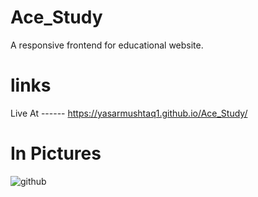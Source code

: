 # Ace_Study
A responsive frontend for educational website. 

# links 
Live At ------ https://yasarmushtaq1.github.io/Ace_Study/

# In Pictures 
![github](https://github.com/YasarMushtaq1/Ace_Study/assets/124120950/21cfb29f-261b-46e2-80c5-832387e52cab)



